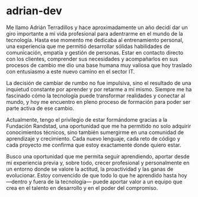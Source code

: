 # adrian-dev

Me llamo Adrián Terradillos y hace aproximadamente un año decidí dar un giro importante a mi vida profesional para adentrarme en el mundo de la tecnología. Hasta ese momento me dedicaba al entrenamiento personal, una experiencia que me permitió desarrollar sólidas habilidades de comunicación, empatía y gestión de personas. Estar en contacto directo con los clientes, comprender sus necesidades y acompañarlos en sus procesos de cambio me dio una base humana muy valiosa que hoy traslado con entusiasmo a este nuevo camino en el sector IT.

La decisión de cambiar de rumbo no fue impulsiva, sino el resultado de una inquietud constante por aprender y por retarme a mí mismo. Siempre me ha fascinado cómo la tecnología puede transformar realidades y conectar al mundo, y hoy me encuentro en pleno proceso de formación para poder ser parte activa de ese cambio.

Actualmente, tengo el privilegio de estar formándome gracias a la Fundación Randstad, una oportunidad que me ha permitido no solo adquirir conocimientos técnicos, sino también sumergirme en una comunidad de aprendizaje y crecimiento. Cada nuevo lenguaje, cada reto de código y cada proyecto me confirma que estoy exactamente donde quiero estar.

Busco una oportunidad que me permita seguir aprendiendo, aportar desde mi experiencia previa y, sobre todo, crecer profesional y personalmente en un entorno donde se valore la actitud, la proactividad y las ganas de evolucionar. Estoy convencido de que todo lo que he aprendido hasta hoy —dentro y fuera de la tecnología— puede aportar valor a un equipo que crea en el talento en desarrollo y en el poder del compromiso.
